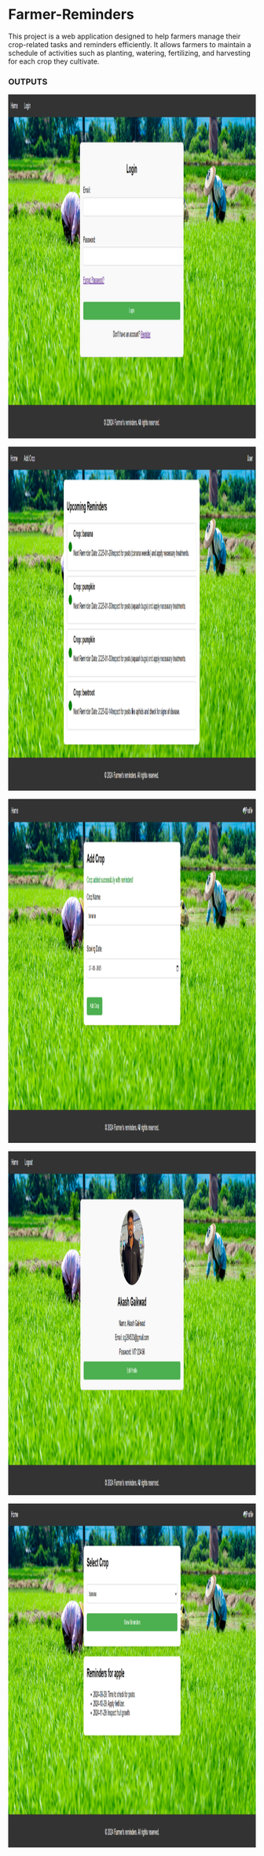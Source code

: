 # Farmer-Reminders
This project is a web application designed to help farmers manage their crop-related tasks and reminders efficiently. It allows farmers to maintain a schedule of activities such as planting, watering, fertilizing, and harvesting for each crop they cultivate.

### OUTPUTS
<p align="center">
<img src="https://github.com/akashgaikwad-cmd/Farmer-Reminders/blob/main/outputs/Screenshot%202025-01-18%20200931.png" alt="Image description" width="700" height="700">
</p>
<p align="center">
<img src="https://github.com/akashgaikwad-cmd/Farmer-Reminders/blob/main/outputs/Screenshot%202025-01-18%20201002.png" alt="Image description" width="700" height="700">
</p>
<p align="center">
<img src="https://github.com/akashgaikwad-cmd/Farmer-Reminders/blob/main/outputs/Screenshot%202025-01-18%20201040.png" alt="Image description" width="700" height="700">
</p>
<p align="center">
<img src="https://github.com/akashgaikwad-cmd/Farmer-Reminders/blob/main/outputs/Screenshot%202025-01-18%20201116.png" alt="Image description" width="700" height="700">
</p>
<p align="center">
<img src="https://github.com/akashgaikwad-cmd/Farmer-Reminders/blob/main/outputs/Screenshot%202025-01-18%20201144.png" alt="Image description" width="700" height="700">
</p>

